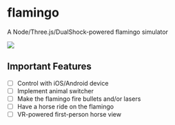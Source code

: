 # flamingo
A Node/Three.js/DualShock-powered flamingo simulator

![](http://i.imgur.com/Fg8MV42.png)

## Important Features
- [ ] Control with iOS/Android device
- [ ] Implement animal switcher
- [ ] Make the flamingo fire bullets and/or lasers
- [ ] Have a horse ride on the flamingo
- [ ] VR-powered first-person horse view
